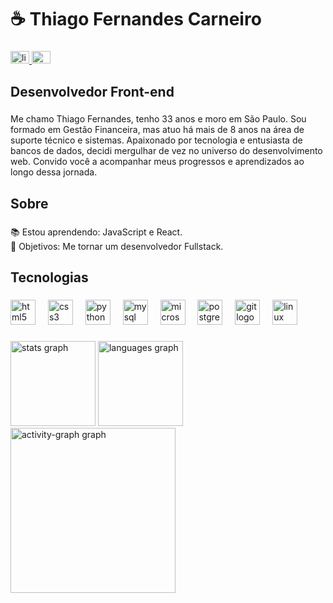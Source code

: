 <h1 align="left">☕ Thiago Fernandes Carneiro</h1>

###

<div align="left">
  <a href="https://www.linkedin.com/in/tfacarneiro/" target="_blank">
    <img src="https://raw.githubusercontent.com/maurodesouza/profile-readme-generator/master/src/assets/icons/social/linkedin/default.svg" width="30" height="20" alt="linkedin logo"  />
  </a>
  <a href="mailto:thiagof.carneiro@outlook.com" target="_blank">
    <img src="https://raw.githubusercontent.com/maurodesouza/profile-readme-generator/master/src/assets/icons/social/microsoft-outlook/default.svg" width="30" height="20" alt="microsoft-outlook logo"  />
  </a>
</div>

###

<h2 align="left">Desenvolvedor Front-end</h2>

###

<p align="left">Me chamo Thiago Fernandes, tenho 33 anos e moro em São Paulo. Sou formado em Gestão Financeira, mas atuo há mais de 8 anos na área de suporte técnico e sistemas. Apaixonado por tecnologia e entusiasta de bancos de dados, decidi mergulhar de vez no universo do desenvolvimento web. Convido você a acompanhar meus progressos e aprendizados ao longo dessa jornada.</p>

###

<h2 align="left">Sobre</h2>

###

<p align="left">📚 Estou aprendendo: JavaScript e React.<br>🎯 Objetivos: Me tornar um desenvolvedor Fullstack.</p>

###

<h2 align="left">Tecnologias</h2>

###

<div align="left">
  <img src="https://cdn.jsdelivr.net/gh/devicons/devicon/icons/html5/html5-original.svg" height="40" alt="html5 logo"  />
  <img width="12" />
  <img src="https://cdn.jsdelivr.net/gh/devicons/devicon/icons/css3/css3-original.svg" height="40" alt="css3 logo"  />
  <img width="12" />
  <img src="https://cdn.jsdelivr.net/gh/devicons/devicon/icons/python/python-original.svg" height="40" alt="python logo"  />
  <img width="12" />
  <img src="https://cdn.jsdelivr.net/gh/devicons/devicon/icons/mysql/mysql-original.svg" height="40" alt="mysql logo"  />
  <img width="12" />
  <img src="https://cdn.jsdelivr.net/gh/devicons/devicon/icons/microsoftsqlserver/microsoftsqlserver-plain.svg" height="40" alt="microsoftsqlserver logo"  />
  <img width="12" />
  <img src="https://cdn.jsdelivr.net/gh/devicons/devicon/icons/postgresql/postgresql-original.svg" height="40" alt="postgresql logo"  />
  <img width="12" />
  <img src="https://cdn.jsdelivr.net/gh/devicons/devicon/icons/git/git-original.svg" height="40" alt="git logo"  />
  <img width="12" />
  <img src="https://cdn.jsdelivr.net/gh/devicons/devicon/icons/linux/linux-original.svg" height="40" alt="linux logo"  />
</div>

###

<div align="left">
  <img src="https://github-readme-stats.vercel.app/api?username=TF-Carneiro&hide_title=false&hide_rank=true&show_icons=false&include_all_commits=true&count_private=true&disable_animations=false&theme=merko&locale=en&hide_border=true&order=1&custom_title=Status" height="136" alt="stats graph"  />
  <img src="https://github-readme-stats.vercel.app/api/top-langs?username=TF-Carneiro&locale=en&hide_title=false&layout=compact&card_width=320&langs_count=9&theme=merko&hide_border=true&order=2&custom_title=Linguagens" height="136" alt="languages graph"  />
  <img src="https://github-readme-activity-graph.vercel.app/graph?username=TF-Carneiro&radius=15&theme=merko&area=true&order=5&hide_border=true&custom_title=Contribui%C3%A7%C3%B5es" height="264" alt="activity-graph graph"  />
</div>

###
